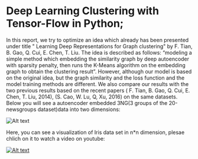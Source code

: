 # Deep Learning Clustering with Tensor-Flow in Python;
In this report, we try to optimize an idea which already has been presented under title " Learning Deep Representations for Graph clustering" by F. Tian, B. Gao, Q. Cui, E. Chen, T. Liu. The idea is described as follows: “modeling a simple method which embedding the similarity graph by deep autoencoder with sparsity penalty, then runs the K-Means algorithm on the embedding graph to obtain the clustering result”. However, although our model is based on the original idea, but the graph similarity and the loss function and the model training methods are different. We also compare our results with the two previous results based on the recent papers ( F. Tian, B. Gao, Q. Cui, E. Chen, T. Liu, 2014), (S. Cao, W. Lu, Q, Xu, 2016) on the same datasets. 
Below you will see a autoencoder embedded 3NG(3 groups of the 20-newsgroups dataset)data into two dimensions:

![Alt text](https://github.com/saman-nia/Autoencoder_Clustering/blob/master/Visualizations/2D_Embedded.png?raw=true "Title")


Here, you can see a visualization of Iris data set in n*n dimension, plesae chlich on it to watch a video on youtube:

[![Alt text](https://github.com/saman-nia/Autoencoder_Clustering/blob/master/Visualizations/Similarity.png)](https://www.youtube.com/watch?v=MYkdEfa6MCI)

